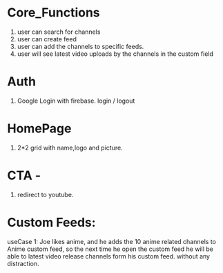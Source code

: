 # Core_Functions 

1. user can search for channels
2. user can create  feed
3. user can add the channels to specific feeds.
4. user will see latest video uploads by the channels in the custom field


# Auth 
1. Google Login with firebase. login / logout

# HomePage 
1. 2*2 grid with name,logo and picture.


# CTA - 
1. redirect to youtube.


# Custom Feeds:

 useCase 1: Joe likes anime, and he adds the 10 anime related channels to Anime custom feed, so the next time he open the custom feed he will be able to latest video release channels form his custom feed. without any distraction.

